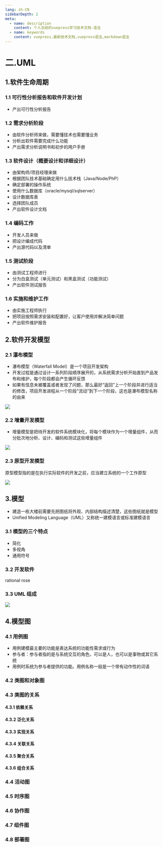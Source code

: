 ```yaml
---
lang: zh-CN
sidebarDepth: 2
meta:
  - name: description
    content: 个人总结的vuepress学习技术文档-语法
  - name: keywords
    content: vuepress,最新技术文档,vuepress语法,markdown语法
---
```


# 二.UML

## 1.软件生命周期

### 1.1 可行性分析报告和软件开发计划

- 产出可行性分析报告

### 1.2 需求分析阶段

- 由软件分析师来做，需要懂技术也需要懂业务
- 分析出软件需要完成什么功能
- 产出需求分析说明书和初步的用户手册

### 1.3 软件设计（概要设计和详细设计）

- 由架构师/项目经理来做
- 根据团队技术基础确定用什么技术栈（Java/Node/PhP）
- 确定部署的操作系统
- 使用什么数据库（oracle/mysql/sqlserver）
- 设计数据库表
- 选择团队成员
- 产出软件设计文档

### 1.4 编码工作

- 开发人员来做
- 把设计编成代码
- 产出源代码以及清单

### 1.5 测试阶段

- 由测试工程师进行
- 分为白盒测试（单元测试）和黑盒测试（功能测试）
- 产出软件测试报告

### 1.6 实施和维护工作

- 由实施工程师执行
- 把项目按照需求安装和配置好，让客户使用并解决简单问题
- 产出软件维护报告

## 2.软件开发模型

### 2.1 瀑布模型

- 瀑布模型（Waterfall Model）是一个项目开发架构
- 开发过程是通过设计一系列阶段顺序展开的，从系统需求分析开始直到产品发布和维护，每个阶段都会产生循环反馈
- 如果有信息未被覆盖或者发现了问题，那么最好“返回”上一个阶段并进行适当的修改，项目开发进程从一个阶段“流动”到下一个阶段，这也是瀑布模型名称的由来

![](./waterfall.gif)

### 2.2 增量开发模型

- 增量模型是把待开发的软件系统模块化，将每个模块作为一个增量组件，从而分批次地分析、设计、编码和测试这些增量组件

![](./aggregate.png)

### 2.3 原型开发模型

原型模型指的是在执行实际软件的开发之前，应当建立系统的一个工作原型

![](./prototype.jpg)

## 3.模型

- 建造一栋大楼前需要先把图纸将外观、内部结构描述清楚，这些图纸就是模型
- Unified Modeling Language（UML）又称统一建模语言或标准建模语言

### 3.1 模型的三个特点

- 简化
- 多视角
- 通用符号

### 3.2 开发软件

rational rose

### 3.3 UML 组成

![](./UMLS.png)

## 4.模型图

### 4.1 用例图

- 用例建模最主要的功能是表达系统的功能性需求或行为
- 参与者：参与者指的是与系统交互的角色，可以是人，也可以是事物或其它系统
- 用例时系统为参与者提供的功能。用例名称一般是一个带有动作性的词语

### 4.2 类图和对象图

### 4.3 类图的关系

#### 4.3.1 依赖关系

#### 4.3.2 泛化关系

#### 4.3.3 实现关系

#### 4.3.4 关联关系

#### 4.3.5 聚合关系

#### 4.3.6 组合关系

### 4.4 活动图

### 4.5 时序图

### 4.6 协作图

### 4.7 组件图

### 4.8 部署图
